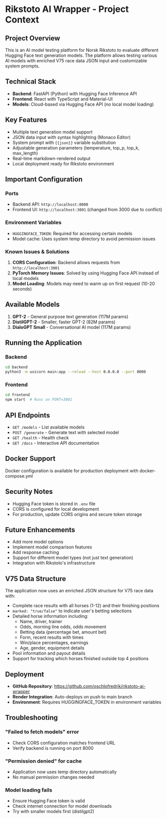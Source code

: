 # Rikstoto AI Wrapper - Project Context

## Project Overview
This is an AI model testing platform for Norsk Rikstoto to evaluate different Hugging Face text generation models. The platform allows testing various AI models with enriched V75 race data JSON input and customizable system prompts.

## Technical Stack
- **Backend**: FastAPI (Python) with Hugging Face Inference API
- **Frontend**: React with TypeScript and Material-UI
- **Models**: Cloud-based via Hugging Face API (no local model loading)

## Key Features
- Multiple text generation model support
- JSON data input with syntax highlighting (Monaco Editor)
- System prompt with `{{json}}` variable substitution
- Adjustable generation parameters (temperature, top_p, top_k, max_length)
- Real-time markdown-rendered output
- Local deployment ready for Rikstoto environment

## Important Configuration

### Ports
- Backend API: `http://localhost:8000`
- Frontend UI: `http://localhost:3001` (changed from 3000 due to conflict)

### Environment Variables
- `HUGGINGFACE_TOKEN`: Required for accessing certain models
- Model cache: Uses system temp directory to avoid permission issues

### Known Issues & Solutions
1. **CORS Configuration**: Backend allows requests from `http://localhost:3001`
2. **PyTorch Memory Issues**: Solved by using Hugging Face API instead of local models
3. **Model Loading**: Models may need to warm up on first request (10-20 seconds)

## Available Models
1. **GPT-2** - General purpose text generation (117M params)
2. **DistilGPT-2** - Smaller, faster GPT-2 (82M params)
3. **DialoGPT Small** - Conversational AI model (117M params)

## Running the Application

### Backend
```bash
cd backend
python3 -m uvicorn main:app --reload --host 0.0.0.0 --port 8000
```

### Frontend
```bash
cd frontend
npm start  # Runs on PORT=3001
```

## API Endpoints
- `GET /models` - List available models
- `POST /generate` - Generate text with selected model
- `GET /health` - Health check
- `GET /docs` - Interactive API documentation

## Docker Support
Docker configuration is available for production deployment with docker-compose.yml

## Security Notes
- Hugging Face token is stored in `.env` file
- CORS is configured for local development
- For production, update CORS origins and secure token storage

## Future Enhancements
- Add more model options
- Implement model comparison features
- Add response caching
- Support for different model types (not just text generation)
- Integration with Rikstoto's infrastructure

## V75 Data Structure
The application now uses an enriched JSON structure for V75 race data with:
- Complete race results with all horses (1-12) and their finishing positions
- `marked: "true/false"` to indicate user's betting selections
- Detailed horse information including:
  - Name, driver, trainer
  - Odds, morning line odds, odds movement
  - Betting data (percentage bet, amount bet)
  - Form, recent results with times
  - Win/place percentages, earnings
  - Age, gender, equipment details
- Pool information and payout details
- Support for tracking which horses finished outside top 4 positions

## Deployment
- **GitHub Repository**: https://github.com/oschlofredrik/rikstoto-ai-wrapper
- **Render Integration**: Auto-deploys on push to main branch
- **Environment**: Requires HUGGINGFACE_TOKEN in environment variables

## Troubleshooting

### "Failed to fetch models" error
- Check CORS configuration matches frontend URL
- Verify backend is running on port 8000

### "Permission denied" for cache
- Application now uses temp directory automatically
- No manual permission changes needed

### Model loading fails
- Ensure Hugging Face token is valid
- Check internet connection for model downloads
- Try with smaller models first (distilgpt2)